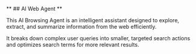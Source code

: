 ** ## AI Web Agent ** 

This AI Browsing Agent is an intelligent assistant designed to explore, extract, and summarize information from the web efficiently.

It breaks down complex user queries into smaller, targeted search actions and optimizes search terms for more relevant results.
